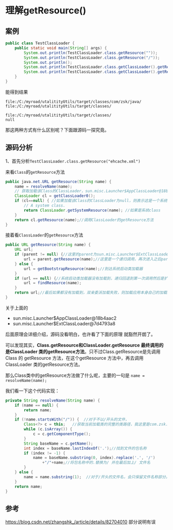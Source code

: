 # 理解getResource()

## 案例

```java
public class TestClassLoader {
    public static void main(String[] args) {
        System.out.println(TestClassLoader.class.getResource(""));
        System.out.println(TestClassLoader.class.getResource("/"));
        System.out.println();
        System.out.println(TestClassLoader.class.getClassLoader().getResource(""));
        System.out.println(TestClassLoader.class.getClassLoader().getResource("/"));
    }
}
```

能得到结果

```out
file:/C:/myroad/utalitityUtils/target/classes/com/zsk/java/
file:/C:/myroad/utalitityUtils/target/classes/

file:/C:/myroad/utalitityUtils/target/classes/
null
```

那这两种方式有什么区别呢？下面跟源码一探究竟。

## 源码分析

1、首先分析`TestClassLoader.class.getResource("ehcache.xml")`

来看`Class`的`getResource`方法

```java
public java.net.URL getResource(String name) {
    name = resolveName(name);
    // 获取加载该Class的ClassLoader，sun.misc.Launcher$AppClassLoader@18b4aac2
    ClassLoader cl = getClassLoader0();
    if (cl==null) { //如果加载该Class的ClassLoader为null，则表示这是一个系统class
        // A system class.
        return ClassLoader.getSystemResource(name); //如果是系统class
    }
    return cl.getResource(name);//调用ClassLoader的getResource方法
}
```

接着看`ClassLoader`的`getResource`方法

```java
public URL getResource(String name) {
    URL url;
    if (parent != null) {//这里的parent为sun.misc.Launcher$ExtClassLoader@7d4793a8
        url = parent.getResource(name);//这里是一个递归调用，再次进入之后parent为null
    } else {
        url = getBootstrapResource(name);//到达系统启动类加载器
    }
    if (url == null) {//系统启动类加载器没有加载到，递归回退到第一次调用然后是扩展类加载器
        url = findResource(name);
    }
    return url;//最后如果都没有加载到，双亲委派加载失败，则加载应用本身自己的加载器。
}
```

关于上面的

+ sun.misc.Launcher$AppClassLoader@18b4aac2
+ sun.misc.Launcher$ExtClassLoader@7d4793a8

后面原理会详细介绍，源码没看明白，也许看了下面的原理 就豁然开朗了。

可以发现其实，**Class.getResource和ClassLoader.getResource 最终调用的是ClassLoader 类的getResource方法**。只不过Class.getResource是先调用Class 的 getResource 方法，在这个getResource  方法中，再去调用ClassLoader 类的getResource方法。

那么Class类中的getResource方法做了什么呢，主要的一句是 `name = resolveName(name); `

我们看一下这个代码实现：

```java
private String resolveName(String name) {
    if (name == null) {
        return name;
    }
    if (!name.startsWith("/")) {  //对于不以/开头的文件，
        Class<?> c = this;   //获取当前加载类的完整的类路径，我这里是com.zsk.java.TestClassLoader
        while (c.isArray()) {
            c = c.getComponentType();
        }
        String baseName = c.getName();
        int index = baseName.lastIndexOf('.');//找到文件的包名称
        if (index != -1) {
            name = baseName.substring(0, index).replace('.', '/')
                +"/"+name;//将包名称中的.替换为/ 并在最后加上/ 文件名
        }
    } else {
        name = name.substring(1);  //对于/开头的文件名，会只保留文件名称部分。
    }
    return name;
}
```

## 参考

https://blog.csdn.net/zhangshk_/article/details/82704010  部分说明有误